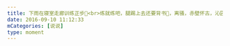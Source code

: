 ```yaml
---
title: 下雨在寝室走廊训练正步🙂<br>练就练吧，腿踢上去还要背书🙂，离骚，赤壁怀古，沁园春长沙，蜀道难，过零丁洋，七律长征，沁园春雪🙂，我可以说离骚我读都没读完过吗🙂<br>你们都是学霸，我就听听🙃
date: 2016-09-10 11:12:33
mCategories: [说说]
type: moment
---
```


<div id="pics-20160910111233"></div>

<script src="/lib/moment/pics.js"></script>
<script>
var data = [
    {"link": "2016-09-10_000000.jpeg", "type": "shuoshuo"}
];
picsRender(data, "pics-20160910111233");
</script>
